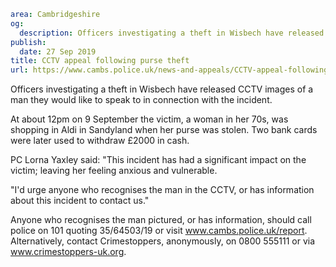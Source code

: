```yaml
area: Cambridgeshire
og:
  description: Officers investigating a theft in Wisbech have released CCTV images of a man they would like to speak to in connection with the incident.
publish:
  date: 27 Sep 2019
title: CCTV appeal following purse theft
url: https://www.cambs.police.uk/news-and-appeals/CCTV-appeal-following-purse-theft-27092019
```

Officers investigating a theft in Wisbech have released CCTV images of a man they would like to speak to in connection with the incident.

At about 12pm on 9 September the victim, a woman in her 70s, was shopping in Aldi in Sandyland when her purse was stolen. Two bank cards were later used to withdraw £2000 in cash.

PC Lorna Yaxley said: "This incident has had a significant impact on the victim; leaving her feeling anxious and vulnerable.

"I'd urge anyone who recognises the man in the CCTV, or has information about this incident to contact us."

Anyone who recognises the man pictured, or has information, should call police on 101 quoting 35/64503/19 or visit www.cambs.police.uk/report. Alternatively, contact Crimestoppers, anonymously, on 0800 555111 or via www.crimestoppers-uk.org.
